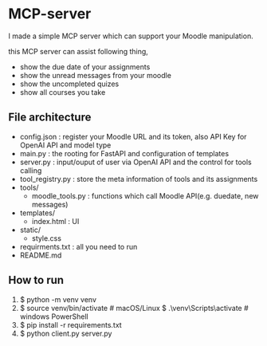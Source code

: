 # MCP-server
I made a simple MCP server which can support your Moodle manipulation.

this MCP server can assist following thing,
- show the due date of your assignments
- show the unread messages from your moodle
- show the uncompleted quizes
- show all courses you take


## File architecture
- config.json  : register your Moodle URL and its token, also API Key for OpenAI API and model type
- main.py   : the rooting for FastAPI and configuration of templates
- server.py : input/ouput of user via OpenAI API and the control for tools calling 
- tool_registry.py  : store the meta information of tools and its assignments
- tools/
  - moodle_tools.py : functions which call Moodle API(e.g. duedate, new messages) 
- templates/
  - index.html  : UI
- static/
  - style.css
- requirments.txt   : all you need to run 
- README.md


## How to run
1. $ python -m venv venv
2. $ source venv/bin/activate # macOS/Linux
   $ .\venv\Scripts\activate # windows PowerShell
3. $ pip install -r requirements.txt
4. $ python client.py server.py

